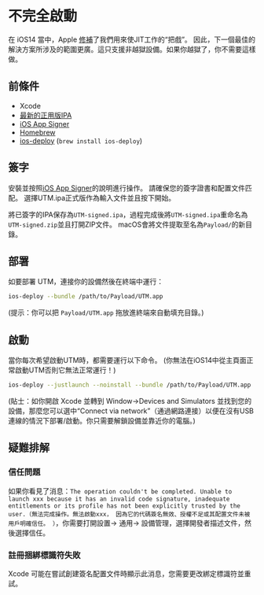 # 不完全啟動

 在 iOS14 當中，Apple [修補][1]了我們用來使JIT工作的“把戲”。 因此，下一個最佳的解決方案所涉及的範圍更廣。這只支援非越獄設備。如果你越獄了，你不需要這樣做。

 ## 前條件

 * Xcode
 * [最新的正用版IPA][3]
 * [iOS App Signer][4]
 * [Homebrew][2]
 * [ios-deploy][5] (`brew install ios-deploy`)

 ## 簽字

 安裝並按照[iOS App Signer][4]的說明進行操作。 請確保您的簽字證書和配置文件匹配。 選擇UTM.ipa正式版作為輸入文件並且按下開始。

 將已簽字的IPA保存為`UTM-signed.ipa`，過程完成後將`UTM-signed.ipa`重命名為`UTM-signed.zip`並且打開ZIP文件。  macOS會將文件提取至名為`Payload/`的新目錄。

 ## 部署

 如要部署 UTM，連接你的設備然後在終端中運行：

 ```sh
 ios-deploy --bundle /path/to/Payload/UTM.app
 ```

 (提示：你可以把 `Payload/UTM.app` 拖放進終端來自動填充目錄。)

 ## 啟動

 當你每次希望啟動UTM時，都需要運行以下命令。  (你無法在iOS14中從主頁面正常啟動UTM否則它無法正常運行！)

 ```sh
 ios-deploy --justlaunch --noinstall --bundle /path/to/Payload/UTM.app
 ```

 (貼士：如你開啟 Xcode 並轉到 Window->Devices and Simulators 並找到您的設備，那麼您可以選中“Connect via network”（通過網路連接）以便在沒有USB連線的情況下部署/啟動。你只需要解鎖設備並靠近你的電腦。)

 ## 疑難排解

 ### 信任問題

 如果你看見了消息：`The operation couldn't be completed. Unable to launch xxx because it has an invalid code signature, inadequate entitlements or its profile has not been explicitly trusted by the user.（無法完成操作。無法啟動xxx， 因為它的代碼簽名無效、授權不足或其配置文件未被用戶明確信任。 ）`，你需要打開設置-> 通用-> 設備管理，選擇開發者描述文件，然後選擇信任。

 ### 註冊捆綁標識符失敗

 Xcode 可能在嘗試創建簽名配置文件時顯示此消息，您需要更改綁定標識符並重試。

 [1]: https://github.com/utmapp/UTM/issues/397
 [2]: https://brew.sh
 [3]: https://github.com/utmapp/UTM/releases
 [4]: https://dantheman827.github.io/ios-app-signer/
 [5]: https://github.com/ios-control/ios-deploy
